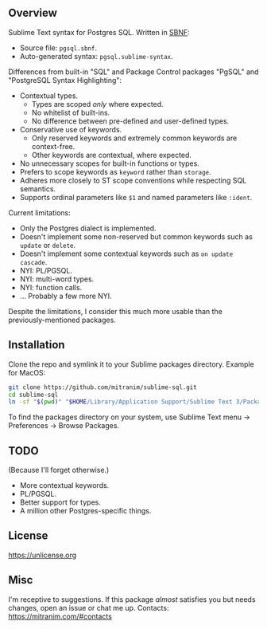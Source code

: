 ## Overview

Sublime Text syntax for Postgres SQL. Written in [SBNF](https://github.com/BenjaminSchaaf/sbnf):

  * Source file: `pgsql.sbnf`.
  * Auto-generated syntax: `pgsql.sublime-syntax`.

Differences from built-in "SQL" and Package Control packages "PgSQL" and "PostgreSQL Syntax Highlighting":

* Contextual types.
  * Types are scoped _only_ where expected.
  * No whitelist of built-ins.
  * No difference between pre-defined and user-defined types.
* Conservative use of keywords.
  * Only reserved keywords and extremely common keywords are context-free.
  * Other keywords are contextual, where expected.
* No unnecessary scopes for built-in functions or types.
* Prefers to scope keywords as `keyword` rather than `storage`.
* Adheres more closely to ST scope conventions while respecting SQL semantics.
* Supports ordinal parameters like `$1` and named parameters like `:ident`.

Current limitations:

* Only the Postgres dialect is implemented.
* Doesn't implement some non-reserved but common keywords such as `update` or `delete`.
* Doesn't implement some contextual keywords such as `on update cascade`.
* NYI: PL/PGSQL.
* NYI: multi-word types.
* NYI: function calls.
* ... Probably a few more NYI.

Despite the limitations, I consider this much more usable than the previously-mentioned packages.

## Installation

Clone the repo and symlink it to your Sublime packages directory. Example for MacOS:

```sh
git clone https://github.com/mitranim/sublime-sql.git
cd sublime-sql
ln -sf "$(pwd)" "$HOME/Library/Application Support/Sublime Text 3/Packages/"
```

To find the packages directory on your system, use Sublime Text menu → Preferences → Browse Packages.

## TODO

(Because I'll forget otherwise.)

* More contextual keywords.
* PL/PGSQL.
* Better support for types.
* A million other Postgres-specific things.

## License

https://unlicense.org

## Misc

I'm receptive to suggestions. If this package _almost_ satisfies you but needs changes, open an issue or chat me up. Contacts: https://mitranim.com/#contacts
